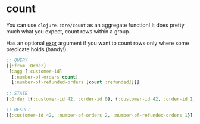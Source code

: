 # count

You can use `clojure.core/count` as an aggregate function! It does pretty much what you expect, count rows within a group.

Has an optional [expr](expr.md) argument if you want to count rows only where some predicate holds (handy!).

```clojure 
;; QUERY
[[:from :Order]
 [:agg [:customer-id] 
  [:number-of-orders count]
  [:number-of-refunded-orders [count :refunded]]]]
  
;; STATE
{:Order [{:customer-id 42, :order-id 0}, {:customer-id 42, :order-id 1, :refunded true}]}

;; RESULT
[{:customer-id 42, :number-of-orders 2, :number-of-refunded-orders 1}]
```